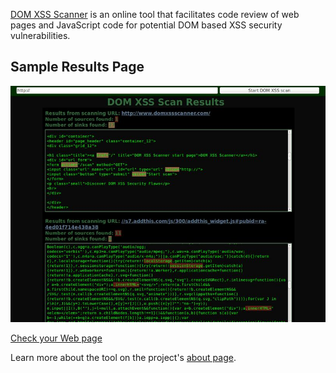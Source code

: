[DOM XSS Scanner](http://www.domxssscanner.com/) is an online tool that
facilitates code review of web pages and JavaScript code for potential
DOM based XSS security vulnerabilities.

## Sample Results Page

![Sample Results Page](/static/img/domxssscanner-results.jpg)

[Check your Web page](http://www.domxssscanner.com/)

Learn more about the tool on the project's [about page](http://www.domxssscanner.com/info/about).

